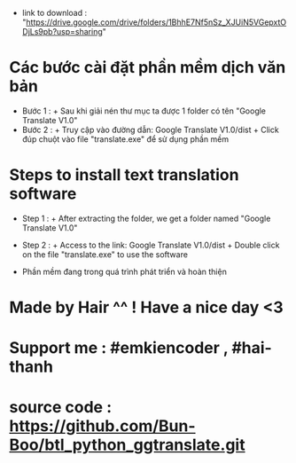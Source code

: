 - link to download : "https://drive.google.com/drive/folders/1BhhE7Nf5nSz_XJUiN5VGepxtODjLs9pb?usp=sharing"

# Các bước cài đặt phần mềm dịch văn bản

- Bước 1 : + Sau khi giải nén thư mục ta được 1 folder có tên "Google Translate V1.0"
- Bước 2 : + Truy cập vào đường dẫn: Google Translate V1.0/dist + Click đúp chuột vào file "translate.exe" để sử dụng phần mềm

# Steps to install text translation software

- Step 1 : + After extracting the folder, we get a folder named "Google Translate V1.0"
- Step 2 : + Access to the link: Google Translate V1.0/dist + Double click on the file "translate.exe" to use the software

- Phần mềm đang trong quá trình phát triển và hoàn thiện

# Made by Hair ^^ ! Have a nice day <3

# Support me : #emkiencoder , #hai-thanh

# source code : https://github.com/Bun-Boo/btl_python_ggtranslate.git
